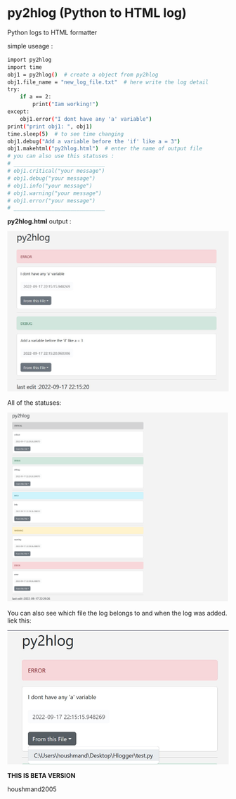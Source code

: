 # py2hlog (Python to HTML log)
Python logs to HTML formatter

simple useage :
```bash
import py2hlog
import time
obj1 = py2hlog()  # create a object from py2hlog
obj1.file_name = "new_log_file.txt"  # here write the log detail
try:
    if a == 2:
        print("Iam working!")
except:
    obj1.error("I dont have any 'a' variable")
print("print obj1: ", obj1)
time.sleep(5)  # to see time changing
obj1.debug("Add a variable before the 'if' like a = 3")
obj1.makehtml("py2hlog.html")  # enter the name of output file
# you can also use this statuses :
# _____________________________
# obj1.critical("your message")
# obj1.debug("your message")
# obj1.info("your message")
# obj1.warning("your message")
# obj1.error("your message")
# _____________________________

```
**py2hlog.html** output : 

<img src="https://github.com/houshmand-2005/py2hlog/blob/ec6f99679990a0fd1d585ff8ccf261ae9cac0d22/images/1.jpg" alt="randomazer_hash" width="700">

All of the statuses:

<img src="https://github.com/houshmand-2005/py2hlog/blob/5a5f6cc5c5f0002c56d98b4621c77b7aa1af3c16/images/3.png" alt="randomazer_hash" width="700">

You can also see which file the log belongs to and when the log was added. liek this:

<img src="https://github.com/houshmand-2005/py2hlog/blob/ec6f99679990a0fd1d585ff8ccf261ae9cac0d22/images/2.jpg" alt="randomazer_hash" width="700">

**THIS IS BETA VERSION**

houshmand2005
